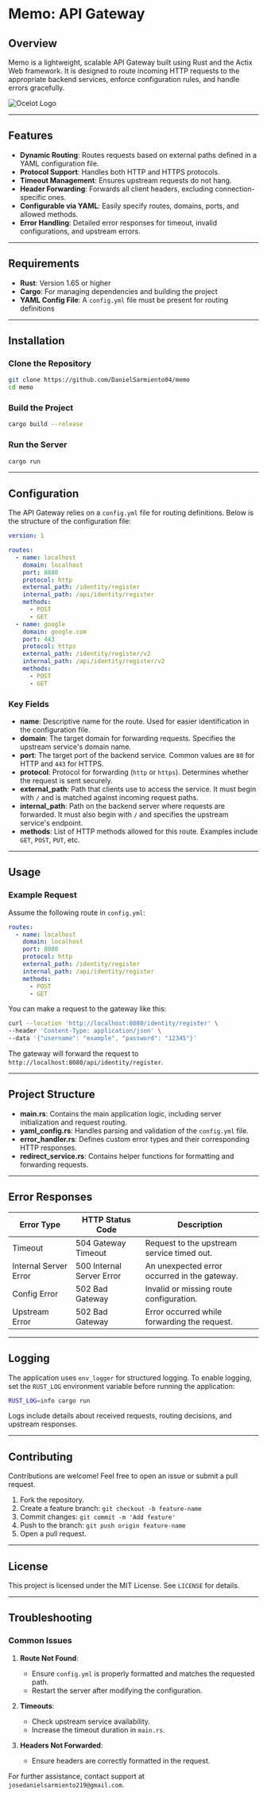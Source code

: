 # Memo: API Gateway

## Overview

Memo is a lightweight, scalable API Gateway built using Rust and the Actix Web framework. It is designed to route incoming HTTP requests to the appropriate backend services, enforce configuration rules, and handle errors gracefully.


![Ocelot Logo](./images/logo.png)

---

## Features

- **Dynamic Routing**: Routes requests based on external paths defined in a YAML configuration file.
- **Protocol Support**: Handles both HTTP and HTTPS protocols.
- **Timeout Management**: Ensures upstream requests do not hang.
- **Header Forwarding**: Forwards all client headers, excluding connection-specific ones.
- **Configurable via YAML**: Easily specify routes, domains, ports, and allowed methods.
- **Error Handling**: Detailed error responses for timeout, invalid configurations, and upstream errors.

---

## Requirements

- **Rust**: Version 1.65 or higher
- **Cargo**: For managing dependencies and building the project
- **YAML Config File**: A `config.yml` file must be present for routing definitions

---

## Installation

### Clone the Repository

```bash
git clone https://github.com/DanielSarmiento04/memo
cd memo
```

### Build the Project

```bash
cargo build --release
```

### Run the Server

```bash
cargo run
```

---

## Configuration

The API Gateway relies on a `config.yml` file for routing definitions. Below is the structure of the configuration file:

```yaml
version: 1

routes:
  - name: localhost
    domain: localhost
    port: 8080
    protocol: http
    external_path: /identity/register
    internal_path: /api/identity/register
    methods:
      - POST
      - GET
  - name: google
    domain: google.com
    port: 443
    protocol: https
    external_path: /identity/register/v2
    internal_path: /api/identity/register/v2
    methods:
      - POST
      - GET
```

### Key Fields

- **name**: Descriptive name for the route. Used for easier identification in the configuration file.
- **domain**: The target domain for forwarding requests. Specifies the upstream service's domain name.
- **port**: The target port of the backend service. Common values are `80` for HTTP and `443` for HTTPS.
- **protocol**: Protocol for forwarding (`http` or `https`). Determines whether the request is sent securely.
- **external\_path**: Path that clients use to access the service. It must begin with `/` and is matched against incoming request paths.
- **internal\_path**: Path on the backend server where requests are forwarded. It must also begin with `/` and specifies the upstream service's endpoint.
- **methods**: List of HTTP methods allowed for this route. Examples include `GET`, `POST`, `PUT`, etc.

---

## Usage

### Example Request

Assume the following route in `config.yml`:

```yaml
routes:
  - name: localhost
    domain: localhost
    port: 8080
    protocol: http
    external_path: /identity/register
    internal_path: /api/identity/register
    methods:
      - POST
      - GET
```

You can make a request to the gateway like this:

```bash
curl --location 'http://localhost:8080/identity/register' \
--header 'Content-Type: application/json' \
--data '{"username": "example", "password": "12345"}'
```

The gateway will forward the request to `http://localhost:8080/api/identity/register`.

---

## Project Structure

- **main.rs**: Contains the main application logic, including server initialization and request routing.
- **yaml\_config.rs**: Handles parsing and validation of the `config.yml` file.
- **error\_handler.rs**: Defines custom error types and their corresponding HTTP responses.
- **redirect\_service.rs**: Contains helper functions for formatting and forwarding requests.

---

## Error Responses

| Error Type            | HTTP Status Code          | Description                                  |
| --------------------- | ------------------------- | -------------------------------------------- |
| Timeout               | 504 Gateway Timeout       | Request to the upstream service timed out.   |
| Internal Server Error | 500 Internal Server Error | An unexpected error occurred in the gateway. |
| Config Error          | 502 Bad Gateway           | Invalid or missing route configuration.      |
| Upstream Error        | 502 Bad Gateway           | Error occurred while forwarding the request. |

---

## Logging

The application uses `env_logger` for structured logging. To enable logging, set the `RUST_LOG` environment variable before running the application:

```bash
RUST_LOG=info cargo run
```

Logs include details about received requests, routing decisions, and upstream responses.

---

## Contributing

Contributions are welcome! Feel free to open an issue or submit a pull request.

1. Fork the repository.
2. Create a feature branch: `git checkout -b feature-name`
3. Commit changes: `git commit -m 'Add feature'`
4. Push to the branch: `git push origin feature-name`
5. Open a pull request.

---

## License

This project is licensed under the MIT License. See `LICENSE` for details.

---

## Troubleshooting

### Common Issues

1. **Route Not Found**:

   - Ensure `config.yml` is properly formatted and matches the requested path.
   - Restart the server after modifying the configuration.

2. **Timeouts**:

   - Check upstream service availability.
   - Increase the timeout duration in `main.rs`.

3. **Headers Not Forwarded**:

   - Ensure headers are correctly formatted in the request.

For further assistance, contact support at `josedanielsarmiento219@gmail.com`.

